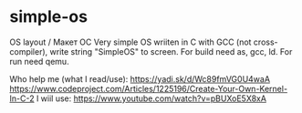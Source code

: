 # simple-os
OS layout / Макет ОС
Very simple OS wriiten in C with GCC (not cross-compiler), write string "SimpleOS" to screen.
For build need as, gcc, ld. For run need qemu.

Who help me (what I read/use):
https://yadi.sk/d/Wc89fmVG0U4waA
https://www.codeproject.com/Articles/1225196/Create-Your-Own-Kernel-In-C-2
I wiil use:
https://www.youtube.com/watch?v=pBUXoE5X8xA
